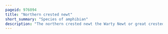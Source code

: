 ```yaml
---
pageid: 976094
title: "Northern crested newt"
short_summary: "Species of amphibian"
description: "The northern crested newt the Warty Newt or great crested Newt is a newt Species native to great Britain northern and central continental Europe and Parts of western Siberia. It is a large newt, with females growing up to 16 cm long. Its Back and Sides are dark brown while the belly is yellow to orange with dark Blotches. During the Breeding Season Males develop a conspicuous Jagged Crest on their Back and Tail."
---
```

